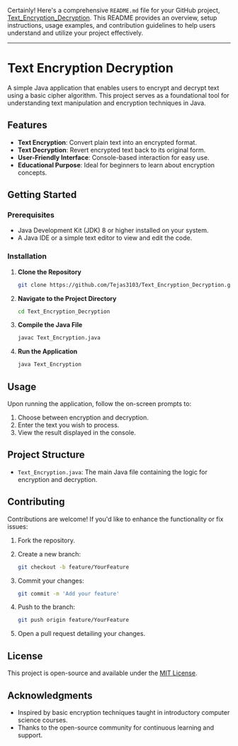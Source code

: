 Certainly! Here's a comprehensive `README.md` file for your GitHub project, [Text_Encryption_Decryption](https://github.com/Tejas3103/Text_Encryption_Decryption). This README provides an overview, setup instructions, usage examples, and contribution guidelines to help users understand and utilize your project effectively.

---

# Text Encryption Decryption

A simple Java application that enables users to encrypt and decrypt text using a basic cipher algorithm. This project serves as a foundational tool for understanding text manipulation and encryption techniques in Java.

## Features

- **Text Encryption**: Convert plain text into an encrypted format.
- **Text Decryption**: Revert encrypted text back to its original form.
- **User-Friendly Interface**: Console-based interaction for easy use.
- **Educational Purpose**: Ideal for beginners to learn about encryption concepts.

## Getting Started

### Prerequisites

- Java Development Kit (JDK) 8 or higher installed on your system.
- A Java IDE or a simple text editor to view and edit the code.

### Installation

1. **Clone the Repository**

   ```bash
   git clone https://github.com/Tejas3103/Text_Encryption_Decryption.git
   ```

2. **Navigate to the Project Directory**

   ```bash
   cd Text_Encryption_Decryption
   ```

3. **Compile the Java File**

   ```bash
   javac Text_Encryption.java
   ```

4. **Run the Application**

   ```bash
   java Text_Encryption
   ```

## Usage

Upon running the application, follow the on-screen prompts to:

1. Choose between encryption and decryption.
2. Enter the text you wish to process.
3. View the result displayed in the console.

## Project Structure

- `Text_Encryption.java`: The main Java file containing the logic for encryption and decryption.

## Contributing

Contributions are welcome! If you'd like to enhance the functionality or fix issues:

1. Fork the repository.
2. Create a new branch:

   ```bash
   git checkout -b feature/YourFeature
   ```

3. Commit your changes:

   ```bash
   git commit -m 'Add your feature'
   ```

4. Push to the branch:

   ```bash
   git push origin feature/YourFeature
   ```

5. Open a pull request detailing your changes.

## License

This project is open-source and available under the [MIT License](LICENSE).

## Acknowledgments

- Inspired by basic encryption techniques taught in introductory computer science courses.
- Thanks to the open-source community for continuous learning and support.

